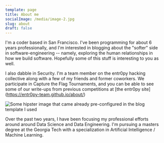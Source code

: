 ```yaml
---
template: page
title: About me
socialImage: /media/image-2.jpg
slug: about
draft: false
---
```

I'm a coder based in San Francisco. I've been programming for about 6 years professionally, and I'm interested in blogging about the "softer" side in software-engineering -- namely, exploring the human relationships in how we build software.  Hopefully some of this stuff is interesting to you as well. 

I also dabble in Security. I'm a team member on the entr0py hacking collective along with a few of my friends and former coworkers. We participate in Capture the Flag Tournaments, and you can be able to see some of our write-ups from previous competitions at \[the entr0py site](<https://entr0py-team.github.io/about/>)

![Some hipster image that came already pre-configured in the blog template I used](/media/image-2.jpg "Unrelated image. ")

Over the past two years, I have been focusing my professional efforts around around Data Science and Data Engineering. I'm pursuing a masters degree at the Georgia Tech with a specialization in Artificial Intelligence / Machine Learning.